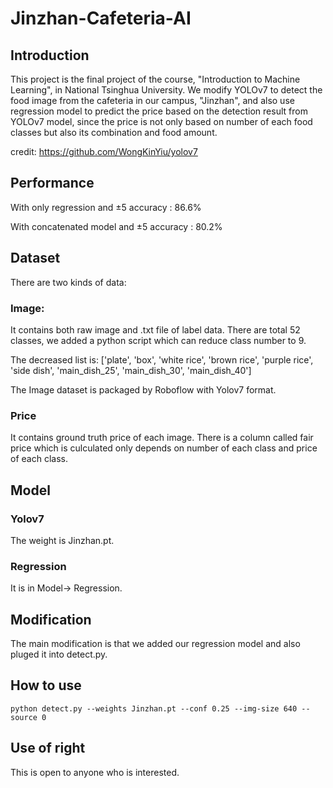 # Jinzhan-Cafeteria-AI
## Introduction
This project is the final project of the course, "Introduction to Machine Learning", in National Tsinghua University.
We modify YOLOv7 to detect the food image from the cafeteria in our campus, "Jinzhan", and also use regression model to predict the price based on the detection result from YOLOv7 model, since the price is not only based on number of each food classes but also its combination and food amount.

credit: https://github.com/WongKinYiu/yolov7
## Performance
With only regression and ±5 accuracy : 86.6%

With concatenated model and ±5 accuracy : 80.2%
## Dataset
There are two kinds of data:
### Image:
It contains both raw image and .txt file of label data. There are total 52 classes, we added a python script which can reduce class number to 9.

The decreased list is: ['plate', 'box', 'white rice', 'brown rice', 'purple rice', 'side dish', 'main_dish_25', 'main_dish_30', 'main_dish_40']

The Image dataset is packaged by Roboflow with Yolov7 format.
### Price
It contains ground truth price of each image. There is a column called fair price which is culculated only depends on number of each class and price of each class.

## Model
### Yolov7
The weight is Jinzhan.pt.
### Regression
It is in Model-> Regression.
## Modification
The main modification is that we added our regression model and also pluged it into detect.py. 
## How to use
``` shell
python detect.py --weights Jinzhan.pt --conf 0.25 --img-size 640 --source 0
```

## Use of right
This is open to anyone who is interested.
